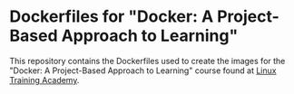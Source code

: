 # Dockerfiles for "Docker: A Project-Based Approach to Learning"

This repository contains the Dockerfiles used to create the images for the "Docker: A Project-Based Approach to Learning" course found at [Linux Training Academy](https://courses.linuxtrainingacademy.com/course/docker/).
